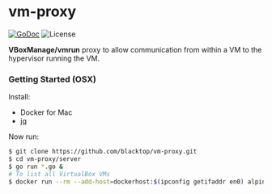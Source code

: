 # vm-proxy
[![GoDoc][godoc]](https://godoc.org/github.com/blacktop/vm-proxy)
![License][license]  

**VBoxManage/vmrun** proxy to allow communication from within a VM to the hypervisor running the VM.

[godoc]: https://godoc.org/github.com/blacktop/vm-proxy?status.svg
[license]: https://img.shields.io/github/license/blacktop/vm-proxy.svg

### Getting Started (OSX)

Install: 
 - Docker for Mac
 - [jq](https://stedolan.github.io/jq/)  
 
 
 Now run:
```bash
$ git clone https://github.com/blacktop/vm-proxy.git
$ cd vm-proxy/server
$ go run *.go &
# To list all VirtualBox VMs
$ docker run --rm --add-host=dockerhost:$(ipconfig getifaddr en0) alpine wget -qO- dockerhost:5000/vms | jq .
```